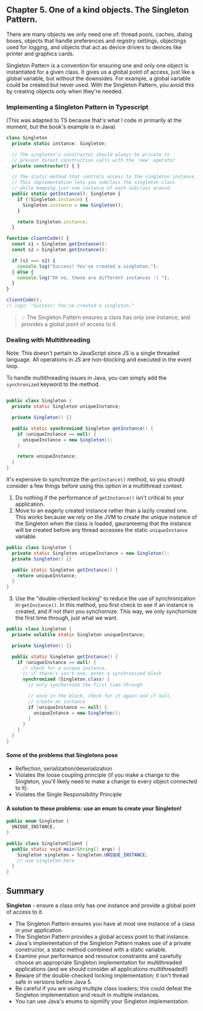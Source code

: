 ## Chapter 5. One of a kind objects. The Singleton Pattern.

There are many objects we only need one of: thread pools, caches, dialog boxes, objects that handle preferences and registry settings, objectings used for logging, and objects that act as device drivers to devices like printer and graphics cards.

Singleton Pattern is a convention for ensuring one and only one object is instantiated for a given class. It gives us a global point of access, just like a global variable, but without the downsides. For example, a global variable could be created but never used. With the Singleton Pattern, you avoid this by creating objects only when they're needed.

### Implementing a Singleton Pattern in Typescript

(This was adapted to TS because that's what I code in primarily at the moment, but the book's example is in Java)

```typescript
class Singleton
  private static instance: Singleton;

  // The singleton's constructor should always be private to
  // prevent direct construction calls with the 'new' operator
  private constructor() { }

  // The static method that controls access to the singleton instance.
  // This implementation lets you subclass the singleton class
  // while keeping just one instance of each subclass around.
  public static getInstance(): Singleton {
    if (!Singleton.instance) {
      Singleton.instance = new Singleton();
    }

    return Singleton.instance;
  }

```

```typescript
function clientCode() {
  const s1 = Singleton.getInstance();
  const s2 = Singleton.getInstance();

  if (s1 === s2) {
    console.log("Success! You've created a singleton.");
  } else {
    console.log("Oh no, these are different instances :( ");
  }
}

clientCode();
// logs: "Success! You've created a singleton."
```

> 💡 The Singleton Pattern ensures a class has only one instance, and provides a global point of access to it.

### Dealing with Multithreading

Note: This doesn't pertain to JavaScript since JS is a single threaded language. All operations in JS are non-blocking and executed in the event loop.

To handle multithreading issues in Java, you can simply add the `synchronized` keyword to the method.

```java

public class Singleton {
  private static Singleton uniqueInstance;

  private Singleton() {}

  public static synchronized Singleton getInstance() {
    if (uniqueInstance == null) {
      uniqueInstance = new Singleton();
    }

    return uniqueInstance;
  }
}

```

It's expensive to synchronize the `getInstance()` method, so you should consider a few things before using this option in a multithread context.

1. Do nothing if the performance of `getInstance()` isn't critical to your application.
2. Move to an eagerly created instance rather than a lazily created one. This works because we rely on the JVM to create the unique instance of the Singleton when the class is loaded, gauranteeing that the instance will be created before any thread accesses the static `uniqueInstance` variable.

```java
public class Singleton {
  private static Singleton uniqueInstance = new Singleton();
  private Singleton() {}

  public static Singleton getInstance() {
    return uniqueInstance;
  }
}
```

3. Use the "double-checked locking" to reduce the use of synchronization in `getInstance()`. In this method, you first check to see if an instance is created, and if not _then_ you synchornize. This way, we only synchornize the first time through, just what we want.

```java
public class Singleton {
  private volatile static Singleton uniqueInstance;

  private Singleton() {}

  public static Singleton getInstance() {
    if (uniqueInstance == null) {
      // check for a unique instance,
      // if there's isn't one, enter a synchronized block
      synchronized (Singleton.class) {
        // only synchornize the first time through

        // once in the block, check for it again and if null,
        // create an instance
        if (uniqueInstance == null) {
          uniqueIntance = new Singleton();
        }
      }
    }
  }
}
```

#### Some of the problems that Singletons pose

- Reflection, serialization/deserialization
- Violates the loose coupling principle (if you make a change to the Singleton, you'll likely need to make a change to every object connected to it).
- Violates the Single Responsibility Principle

#### A solution to these problems: use an enum to create your Singleton!

```java
public enum Singleton {
  UNIQUE_INSTANCE;
}

public class SingletonClient {
  public static void main(String[] args) {
    Singleton singleton = Singleton.UNIQUE_INSTANCE;
    // use singleton here
  }
}
```

## Summary

**Singleton** - ensure a class only has one instance and provide a global point of access to it.

- The Singleton Pattern ensures you have at most one instance of a class in your application.
- The Singleton Pattern provides a global access point to that instance.
- Java's implementation of the Singleton Pattern makes use of a private constructor, a static method combined with a static variable.
- Examine your performance and resource constraints and carefully choose an appropriate Singleton implementation for multithreaded applications (and we should consider all applications multithreaded!)
- Beware of the double-checked locking implementation; it isn't thread safe in versions before Java 5.
- Be careful if you are using multiple class loaders; this could defeat the Singleton implementation and result in multiple instances.
- You can use Java's enums to sipmlify your Singleton implementation.
